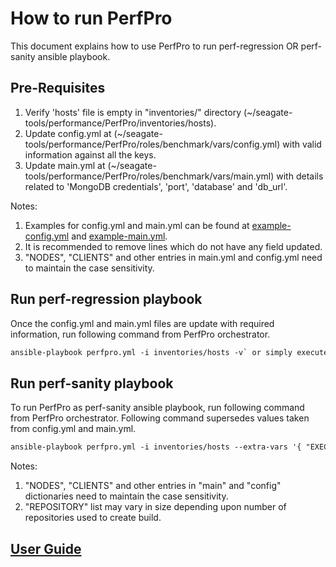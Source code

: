 # How to run PerfPro

This document explains how to use PerfPro to run perf-regression OR perf-sanity ansible playbook.

## Pre-Requisites

1.  Verify 'hosts' file is empty in "inventories/" directory (~/seagate-tools/performance/PerfPro/inventories/hosts).  
2.  Update config.yml at (~/seagate-tools/performance/PerfPro/roles/benchmark/vars/config.yml) with valid information against all the keys.
3.  Update main.yml at (~/seagate-tools/performance/PerfPro/roles/benchmark/vars/main.yml) with details related to 'MongoDB credentials', 'port', 'database' and 'db_url'.

Notes:
1.  Examples for config.yml and main.yml can be found at [example-config.yml](./docs/example-config.yml) and [example-main.yml](./docs/example-main.yml).
2.  It is recommended to remove lines which do not have any field updated.   
3.  "NODES", "CLIENTS" and other entries in main.yml and config.yml need to maintain the case sensitivity.

## Run perf-regression playbook

Once the config.yml and main.yml files are update with required information, run  following command from PerfPro orchestrator.
```txt
ansible-playbook perfpro.yml -i inventories/hosts -v` or simply execute `$ run.sh
```

## Run perf-sanity playbook

To run PerfPro as perf-sanity ansible playbook, run following command from PerfPro orchestrator. Following command supersedes values taken from config.yml and main.yml.
```txt
ansible-playbook perfpro.yml -i inventories/hosts --extra-vars '{ "EXECUTION_TYPE" : "sanity" ,"REPOSITORY":{{ "category": "motr", "repo": "cortx-motr", "branch": "k8s", "commit": "a1234b" }, { "category": "rgw", "repo": "cortx-rgw", "branch": "dev", "commit": "c5678d" }, { "category": "hare", "repo": "cortx-hare", "branch": "main", "commit": "e9876f" }},"PR_ID" : "cortx-rgw/1234" , "USER":"Username","GID" : "1234", "NODES":{"1": "node1.loc.seagate.com", "2": "node2.loc.seagate.com", "3": "node2.loc.seagate.com"} , "CLIENTS":{"1": "client1.loc.seagate.com"} , "main":{"db_server": "db.server.seagate.com", "db_port": "27017", "db_name": "sanity_db", "db_user": "db_username", "db_passwd": "db_password", "db_database": "performance_database", "db_url": "mongodb://db.hostname.seagate.com:27017/"}, "config":{"CLUSTER_PASS": "password", "END_POINTS": "s3.seagate.com" }}' -v
```

Notes:

1.  "NODES", "CLIENTS" and other entries in "main" and "config" dictionaries need to maintain the case sensitivity.
2.  "REPOSITORY" list may vary in size depending upon number of repositories used to create build.

## [User Guide](./docs/user-guide.md)
